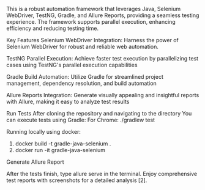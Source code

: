 This is a robust automation framework that leverages Java, Selenium WebDriver,
TestNG, Gradle, and Allure Reports, providing a seamless testing experience.
The framework supports parallel execution,
enhancing efficiency and reducing testing time.

Key Features
Selenium WebDriver Integration: Harness the power of Selenium WebDriver for robust and reliable web automation.

TestNG Parallel Execution: Achieve faster test execution by parallelizing test cases using TestNG's parallel execution capabilities 

Gradle Build Automation:
Utilize Gradle for streamlined project management,
dependency resolution, and build automation 

Allure Reports Integration:
Generate visually appealing and insightful reports with Allure, making it easy to analyze test results 

Run Tests
After cloning the repository and navigating to the directory
You can execute tests using Gradle:
For Chrome: ./gradlew test

Running locally using docker:
1. docker build -t  gradle-java-selenium .
2. docker run  -it  gradle-java-selenium


Generate Allure Report

After the tests finish, type allure serve in the terminal.
Enjoy comprehensive test reports with screenshots for a detailed analysis [2].
